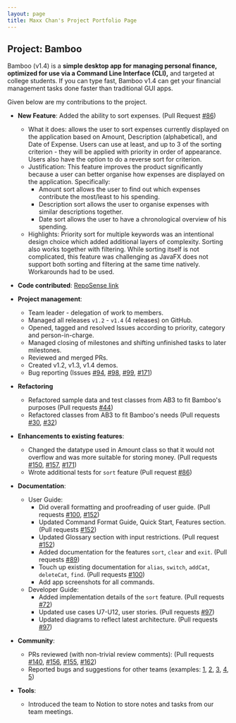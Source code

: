 ```yaml
---
layout: page
title: Maxx Chan's Project Portfolio Page
---
```


## Project: Bamboo

Bamboo (v1.4) is a **simple desktop app for managing personal finance, optimized for use via a Command Line Interface (CLI),** and targeted at college students. If you can type fast, Bamboo v1.4 can get your financial management tasks done faster than traditional GUI apps.

Given below are my contributions to the project.

* **New Feature**: Added the ability to sort expenses. (Pull Request [\#86](https://github.com/AY2021S1-CS2103-W14-3/tp/pull/86))
  - What it does: allows the user to sort expenses currently displayed on the application based on Amount, Description (alphabetical), and Date of Expense. Users can use at least, and up to 3 of the sorting criterion - they will be applied with priority in order of appearance. Users also have the option to do a reverse sort for criterion.
  - Justification: This feature improves the product significantly because a user can better organise how expenses are displayed on the application. Specifically:
    - Amount sort allows the user to find out which expenses contribute the most/least to his spending.
    - Description sort allows the user to organise expenses with similar descriptions together.
    - Date sort allows the user to have a chronological overview of his spending.
  - Highlights: Priority sort for multiple keywords was an intentional design choice which added additional layers of complexity. Sorting also works together with filtering. While sorting itself is not complicated, this feature was challenging as JavaFX does not support both sorting and filtering at the same time natively. Workarounds had to be used.

* **Code contributed**: [RepoSense link](https://nus-cs2103-ay2021s1.github.io/tp-dashboard/#breakdown=true&search=maxxyh&sort=groupTitle&sortWithin=title&since=2020-08-14&timeframe=commit&mergegroup=&groupSelect=groupByRepos&checkedFileTypes=docs~functional-code~test-code~other&tabOpen=false&until=2020-11-09)

* **Project management**:
  * Team leader - delegation of work to members.
  * Managed all releases `v1.2` - `v1.4` (4 releases) on GitHub.
  * Opened, tagged and resolved Issues according to priority, category and person-in-charge.
  * Managed closing of milestones and shifting unfinished tasks to later milestones.
  * Reviewed and merged PRs.
  * Created v1.2, v1.3, v1.4 demos.
  * Bug reporting (Issues [\#94](https://github.com/AY2021S1-CS2103-W14-3/tp/issues/94), [\#98](https://github.com/AY2021S1-CS2103-W14-3/tp/issues/98), [\#99](https://github.com/AY2021S1-CS2103-W14-3/tp/issues/99), [\#171](https://github.com/AY2021S1-CS2103-W14-3/tp/issues/171))

<div style="page-break-after: always;"></div>

* **Refactoring**
  * Refactored sample data and test classes from AB3 to fit Bamboo's purposes (Pull requests [\#44](https://github.com/AY2021S1-CS2103-W14-3/tp/pull/44))
  * Refactored classes from AB3 to fit Bamboo's needs (Pull requests [\#30](https://github.com/AY2021S1-CS2103-W14-3/tp/pull/30), [\#32](https://github.com/AY2021S1-CS2103-W14-3/tp/pull/32))

* **Enhancements to existing features**:
  * Changed the datatype used in Amount class so that it would not overflow and was more suitable for storing money. (Pull requests [\#150](https://github.com/AY2021S1-CS2103-W14-3/tp/pull/150), [\#157](https://github.com/AY2021S1-CS2103-W14-3/tp/pull/157), [\#171](https://github.com/AY2021S1-CS2103-W14-3/tp/pull/171))
  * Wrote additional tests for `sort` feature (Pull request [\#86](https://github.com/AY2021S1-CS2103-W14-3/tp/pull/86))

* **Documentation**:
  * User Guide:
    * Did overall formatting and proofreading of user guide. (Pull requests [\#100](https://github.com/AY2021S1-CS2103-W14-3/tp/pull/100), [#152](https://github.com/AY2021S1-CS2103-W14-3/tp/pull/152))
    * Updated Command Format Guide, Quick Start, Features section. (Pull requests [\#152](https://github.com/AY2021S1-CS2103-W14-3/tp/pull/152))
    * Updated Glossary section with input restrictions. (Pull request [\#152](https://github.com/AY2021S1-CS2103-W14-3/tp/pull/152))
    * Added documentation for the features `sort`, `clear` and `exit`. (Pull requests [\#89](https://github.com/AY2021S1-CS2103-W14-3/tp/pull/89))
    * Touch up existing documentation for `alias`,  `switch`, `addCat`, `deleteCat`, `find`. (Pull requests [\#100](https://github.com/AY2021S1-CS2103-W14-3/tp/pull/100))
    * Add app screenshots for all commands.
  * Developer Guide:
    * Added implementation details of the `sort` feature. (Pull requests [\#72](https://github.com/AY2021S1-CS2103-W14-3/tp/pull/72))
    * Updated use cases U7-U12, user stories. (Pull requests [\#97](https://github.com/AY2021S1-CS2103-W14-3/tp/pull/97))
    * Updated diagrams to reflect latest architecture. (Pull requests [\#97](https://github.com/AY2021S1-CS2103-W14-3/tp/pull/97))

* **Community**:
  * PRs reviewed (with non-trivial review comments): (Pull requests [\#140](https://github.com/AY2021S1-CS2103-W14-3/tp/pull/140), [\#156](https://github.com/AY2021S1-CS2103-W14-3/tp/pull/156), [\#155](https://github.com/AY2021S1-CS2103-W14-3/tp/pull/155), [\#162](https://github.com/AY2021S1-CS2103-W14-3/tp/pull/162))
  * Reported bugs and suggestions for other teams (examples: [1](https://github.com/AY2021S1-CS2103-T16-3/tp/issues/155), [2](https://github.com/AY2021S1-CS2103-T16-3/tp/issues/156), [3](https://github.com/AY2021S1-CS2103-T16-3/tp/issues/157), [4](https://github.com/AY2021S1-CS2103-T16-3/tp/issues/158), [5](https://github.com/AY2021S1-CS2103-T16-3/tp/issues/159))

* **Tools**:
  * Introduced the team to Notion to store notes and tasks from our team meetings.
